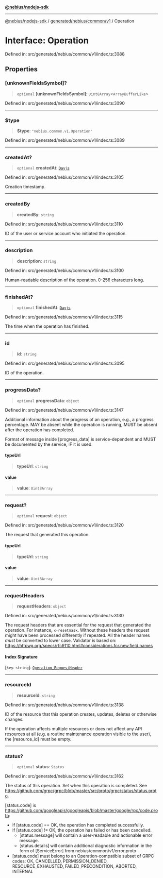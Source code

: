 [**@nebius/nodejs-sdk**](../../../../../README.md)

***

[@nebius/nodejs-sdk](../../../../../README.md) / [generated/nebius/common/v1](../README.md) / Operation

# Interface: Operation

Defined in: src/generated/nebius/common/v1/index.ts:3088

## Properties

### \[unknownFieldsSymbol\]?

> `optional` **\[unknownFieldsSymbol\]**: `Uint8Array`\<`ArrayBufferLike`\>

Defined in: src/generated/nebius/common/v1/index.ts:3090

***

### $type

> **$type**: `"nebius.common.v1.Operation"`

Defined in: src/generated/nebius/common/v1/index.ts:3089

***

### createdAt?

> `optional` **createdAt**: [`Dayjs`](../../../../../runtime/protos/core/dayjs/classes/Dayjs.md)

Defined in: src/generated/nebius/common/v1/index.ts:3105

Creation timestamp.

***

### createdBy

> **createdBy**: `string`

Defined in: src/generated/nebius/common/v1/index.ts:3110

ID of the user or service account who initiated the operation.

***

### description

> **description**: `string`

Defined in: src/generated/nebius/common/v1/index.ts:3100

Human-readable description of the operation. 0-256 characters long.

***

### finishedAt?

> `optional` **finishedAt**: [`Dayjs`](../../../../../runtime/protos/core/dayjs/classes/Dayjs.md)

Defined in: src/generated/nebius/common/v1/index.ts:3115

The time when the operation has finished.

***

### id

> **id**: `string`

Defined in: src/generated/nebius/common/v1/index.ts:3095

ID of the operation.

***

### progressData?

> `optional` **progressData**: `object`

Defined in: src/generated/nebius/common/v1/index.ts:3147

Additional information about the progress of an operation, e.g., a progress percentage.
 MAY be absent while the operation is running, MUST be absent after the operation has completed.

 Format of message inside [progress_data] is service-dependent and MUST be documented by the
 service, IF it is used.

#### typeUrl

> **typeUrl**: `string`

#### value

> **value**: `Uint8Array`

***

### request?

> `optional` **request**: `object`

Defined in: src/generated/nebius/common/v1/index.ts:3120

The request that generated this operation.

#### typeUrl

> **typeUrl**: `string`

#### value

> **value**: `Uint8Array`

***

### requestHeaders

> **requestHeaders**: `object`

Defined in: src/generated/nebius/common/v1/index.ts:3130

The request headers that are essential for the request that generated the operation.
 For instance, `x-resetmask`. Without these headers the request might have been processed
 differently if repeated.
 All the header names *must* be converted to lower case.
 Validator is based on:
 https://httpwg.org/specs/rfc9110.html#considerations.for.new.field.names

#### Index Signature

\[`key`: `string`\]: [`Operation_RequestHeader`](Operation_RequestHeader.md)

***

### resourceId

> **resourceId**: `string`

Defined in: src/generated/nebius/common/v1/index.ts:3138

ID of the resource that this operation creates, updates, deletes or otherwise changes.

 If the operation affects multiple resources or does not affect any API resources at all
 (e.g. a routine maintenance operation visible to the user), the [resource_id] must be empty.

***

### status?

> `optional` **status**: `Status`

Defined in: src/generated/nebius/common/v1/index.ts:3162

The status of this operation. Set when this operation is completed.
 See https://github.com/grpc/grpc/blob/master/src/proto/grpc/status/status.proto.

 [status.code] is https://github.com/googleapis/googleapis/blob/master/google/rpc/code.proto:
 - If [status.code] == OK, the operation has completed successfully.
 - If [status.code] != OK, the operation has failed or has been cancelled.
   - [status.message] will contain a user-readable and actionable error message.
   - [status.details] will contain additional diagnostic information in the form of
     [ServiceError] from nebius/common/v1/error.proto
 - [status.code] must belong to an Operation-compatible subset of GRPC codes:
   OK, CANCELLED, PERMISSION_DENIED, RESOURCE_EXHAUSTED, FAILED_PRECONDITION, ABORTED, INTERNAL
